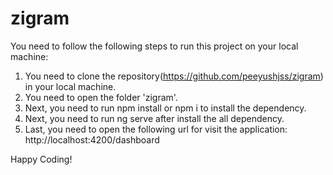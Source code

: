 # zigram

You need to follow the following steps to run this project on your local machine:
1. You need to clone the repository(https://github.com/peeyushjss/zigram) in your local machine.
2. You need to open the folder 'zigram'.
3. Next, you need to run npm install or npm i to install the dependency.
4. Next, you need to run ng serve after install the all dependency.
5. Last, you need to open the following url for visit the application:
    http://localhost:4200/dashboard

Happy Coding!